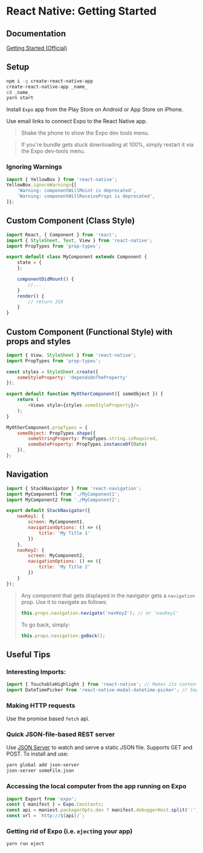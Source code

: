 # React Native: Getting Started

## Documentation
[Getting Started (Official)](https://facebook.github.io/react-native/docs/gettings-started.html)

## Setup
```bash
npm i -g create-react-native-app
create-react-native-app _name_
cd _name_
yarn start
```

Install `Expo` app from the Play Store on Android or App Store on iPhone.

Use email links to connect Expo to the React Native app.

> Shake the phone to show the Expo dev tools menu.

> If you're bundle gets stuck downloading at 100%, simply restart it via the Expo dev-tools menu.

### Ignoring Warnings

```javascript
import { YellowBox } from 'react-native';
YellowBox.ignoreWarnings{[
    'Warning: componentWillMoint is deprecated',
    'Warning: componentWillReceiveProps is deprecated',
]};
``` 



## Custom Component (Class Style)

```javascript
import React, { Component } from 'react';
import { StyleSheet, Text, View } from 'react-native';
import PropTypes from 'prop-types';

export default class MyComponent extends Component {
    state = {
    };

    componentDidMount() {
        //...
    }
    render() {
        // return JSX
    }
}
```

## Custom Component (Functional Style) with props and styles
```javascript
import { View, StyleSheet } from 'react-native';
import PropTypes from 'prop-types';

const styles = StyleSheet.create({
    someStyleProperty: 'dependsOnTheProperty'
});

export default function MyOtherComponent({ someObject }) {
    return (
        <Views style={styles.someStyleProperty}/>
    );
}

MyOtherComponent.propTypes = {
    someObject: PropTypes.shape({
        someStringProperty: PropTypes.string.isRequired,
        someDateProperty: PropTypes.instanceOf(Date)
    }),
};
```

## Navigation


```javascript
import { StackNavigator } from 'react-navigation';
import MyComponent1 from './MyComponent1';
import MyComponent2 from './MyComponent2';

export default StackNavigator({
    navKey1: {
        screen: MyComponent1,
        navigationOptions: () => ({
            title: 'My Title 1'
        })
    },
    navKey2: {
        screen: MyComponent2,
        navigationOptions: () => ({
            title: 'My Title 2'
        })
    }
});
```
> Any component that gets displayed in the navigator gets a `navigation` prop. Use it to navigate as follows:
> 
> ```javascript
> this.props.navigation.navigate('navKey2'); // or 'navKey1'
> ```
> To go back, simply:
> ```javascript
> this.props.navigation.goBack();   
> ```


## Useful Tips

### Interesting Imports:
```javascript
import { TouchableHighlight } from 'react-native'; // Makes its content touchable
import DateTimePicker from 'react-native-modal-datetime-picker'; // Separate NPM package
```

### Making HTTP requests

Use the promise based `fetch` api.

### Quick JSON-file-based REST server
Use [JSON Server](https://github.com/typicode/json-server) to watch and serve a static JSON file. Supports GET and POST. 
To install and use:
```bash
yarn global add json-server
json-server someFile.json
```

### Accessing the local computer from the app running on Expo
```javascript
import Export from 'expo';
const { manifest } = Expo.Constants;
const api = maniest.packagerOpts.dev ? manifest.debuggerHost.split(':').shift().concat(':3000') : 'production_url_here';
const url = `http://${api}/`;
```

### Getting rid of Expo (i.e. `eject`ing your app)
```bash
yarn run eject
```